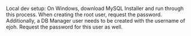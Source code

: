 Local dev setup:
On Windows, download MySQL Installer and run through this process. When creating the root user, request the password. Additionally, a DB Manager user needs to be created with the username of ejoh. Request the password for this user as well.
